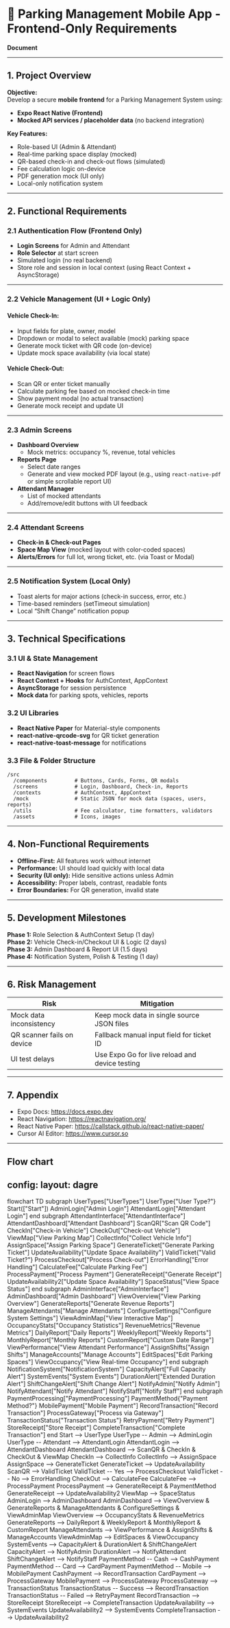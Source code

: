 # 🚗 Parking Management Mobile App - Frontend-Only Requirements
**Document**

---

## 1. Project Overview

**Objective:**  
Develop a secure **mobile frontend** for a Parking Management System using:
- **Expo React Native (Frontend)**
- **Mocked API services / placeholder data** (no backend integration)

**Key Features:**
- Role-based UI (Admin & Attendant)
- Real-time parking space display (mocked)
- QR-based check-in and check-out flows (simulated)
- Fee calculation logic on-device
- PDF generation mock (UI only)
- Local-only notification system

---

## 2. Functional Requirements

### 2.1 Authentication Flow (Frontend Only)
- **Login Screens** for Admin and Attendant
- **Role Selector** at start screen
- Simulated login (no real backend)
- Store role and session in local context (using React Context + AsyncStorage)

---

### 2.2 Vehicle Management (UI + Logic Only)

#### Vehicle Check-In:
- Input fields for plate, owner, model
- Dropdown or modal to select available (mock) parking space
- Generate mock ticket with QR code (on-device)
- Update mock space availability (via local state)

#### Vehicle Check-Out:
- Scan QR or enter ticket manually
- Calculate parking fee based on mocked check-in time
- Show payment modal (no actual transaction)
- Generate mock receipt and update UI

---

### 2.3 Admin Screens

- **Dashboard Overview**
  - Mock metrics: occupancy %, revenue, total vehicles
- **Reports Page**
  - Select date ranges
  - Generate and view mocked PDF layout (e.g., using `react-native-pdf` or simple scrollable report UI)
- **Attendant Manager**
  - List of mocked attendants
  - Add/remove/edit buttons with UI feedback

---

### 2.4 Attendant Screens

- **Check-in & Check-out Pages**
- **Space Map View** (mocked layout with color-coded spaces)
- **Alerts/Errors** for full lot, wrong ticket, etc. (via Toast or Modal)

---

### 2.5 Notification System (Local Only)

- Toast alerts for major actions (check-in success, error, etc.)
- Time-based reminders (setTimeout simulation)
- Local “Shift Change” notification popup

---

## 3. Technical Specifications

### 3.1 UI & State Management

- **React Navigation** for screen flows
- **React Context + Hooks** for AuthContext, AppContext
- **AsyncStorage** for session persistence
- **Mock data** for parking spots, vehicles, reports

### 3.2 UI Libraries

- **React Native Paper** for Material-style components
- **react-native-qrcode-svg** for QR ticket generation
- **react-native-toast-message** for notifications

### 3.3 File & Folder Structure

```
/src
  /components         # Buttons, Cards, Forms, QR modals
  /screens            # Login, Dashboard, Check-in, Reports
  /contexts           # AuthContext, AppContext
  /mock               # Static JSON for mock data (spaces, users, reports)
  /utils              # Fee calculator, time formatters, validators
  /assets             # Icons, images
```

---

## 4. Non-Functional Requirements

- **Offline-First:** All features work without internet
- **Performance:** UI should load quickly with local data
- **Security (UI only):** Hide sensitive actions unless Admin
- **Accessibility:** Proper labels, contrast, readable fonts
- **Error Boundaries:** For QR generation, invalid state

---

## 5. Development Milestones

**Phase 1:** Role Selection & AuthContext Setup (1 day)  
**Phase 2:** Vehicle Check-in/Checkout UI & Logic (2 days)  
**Phase 3:** Admin Dashboard & Report UI (1.5 days)  
**Phase 4:** Notification System, Polish & Testing (1 day)

---

## 6. Risk Management

| Risk                        | Mitigation                                     |
|----------------------------|------------------------------------------------|
| Mock data inconsistency    | Keep mock data in single source JSON files     |
| QR scanner fails on device | Fallback manual input field for ticket ID      |
| UI test delays             | Use Expo Go for live reload and device testing |

---

## 7. Appendix

- Expo Docs: https://docs.expo.dev  
- React Navigation: https://reactnavigation.org/  
- React Native Paper: https://callstack.github.io/react-native-paper/  
- Cursor AI Editor: https://www.cursor.so  

---

Flow chart
---
config:
  layout: dagre
---
flowchart TD
 subgraph UserTypes["UserTypes"]
        UserType{"User Type?"}
        Start(["Start"])
        AdminLogin["Admin Login"]
        AttendantLogin["Attendant Login"]
  end
 subgraph AttendantInterface["AttendantInterface"]
        AttendantDashboard["Attendant Dashboard"]
        ScanQR["Scan QR Code"]
        CheckIn["Check-in Vehicle"]
        CheckOut["Check-out Vehicle"]
        ViewMap["View Parking Map"]
        CollectInfo["Collect Vehicle Info"]
        AssignSpace["Assign Parking Space"]
        GenerateTicket["Generate Parking Ticket"]
        UpdateAvailability["Update Space Availability"]
        ValidTicket{"Valid Ticket?"}
        ProcessCheckout["Process Check-out"]
        ErrorHandling["Error Handling"]
        CalculateFee["Calculate Parking Fee"]
        ProcessPayment["Process Payment"]
        GenerateReceipt["Generate Receipt"]
        UpdateAvailability2["Update Space Availability"]
        SpaceStatus["View Space Status"]
  end
 subgraph AdminInterface["AdminInterface"]
        AdminDashboard["Admin Dashboard"]
        ViewOverview["View Parking Overview"]
        GenerateReports["Generate Revenue Reports"]
        ManageAttendants["Manage Attendants"]
        ConfigureSettings["Configure System Settings"]
        ViewAdminMap["View Interactive Map"]
        OccupancyStats["Occupancy Statistics"]
        RevenueMetrics["Revenue Metrics"]
        DailyReport["Daily Reports"]
        WeeklyReport["Weekly Reports"]
        MonthlyReport["Monthly Reports"]
        CustomReport["Custom Date Range"]
        ViewPerformance["View Attendant Performance"]
        AssignShifts["Assign Shifts"]
        ManageAccounts["Manage Accounts"]
        EditSpaces["Edit Parking Spaces"]
        ViewOccupancy["View Real-time Occupancy"]
  end
 subgraph NotificationSystem["NotificationSystem"]
        CapacityAlert["Full Capacity Alert"]
        SystemEvents["System Events"]
        DurationAlert["Extended Duration Alert"]
        ShiftChangeAlert["Shift Change Alert"]
        NotifyAdmin["Notify Admin"]
        NotifyAttendant["Notify Attendant"]
        NotifyStaff["Notify Staff"]
  end
 subgraph PaymentProcessing["PaymentProcessing"]
        PaymentMethod{"Payment Method?"}
        MobilePayment["Mobile Payment"]
        RecordTransaction["Record Transaction"]
        ProcessGateway["Process via Gateway"]
        TransactionStatus{"Transaction Status"}
        RetryPayment["Retry Payment"]
        StoreReceipt["Store Receipt"]
        CompleteTransaction["Complete Transaction"]
  end
    Start --> UserType
    UserType -- Admin --> AdminLogin
    UserType -- Attendant --> AttendantLogin
    AttendantLogin --> AttendantDashboard
    AttendantDashboard --> ScanQR & CheckIn & CheckOut & ViewMap
    CheckIn --> CollectInfo
    CollectInfo --> AssignSpace
    AssignSpace --> GenerateTicket
    GenerateTicket --> UpdateAvailability
    ScanQR --> ValidTicket
    ValidTicket -- Yes --> ProcessCheckout
    ValidTicket -- No --> ErrorHandling
    CheckOut --> CalculateFee
    CalculateFee --> ProcessPayment
    ProcessPayment --> GenerateReceipt & PaymentMethod
    GenerateReceipt --> UpdateAvailability2
    ViewMap --> SpaceStatus
    AdminLogin --> AdminDashboard
    AdminDashboard --> ViewOverview & GenerateReports & ManageAttendants & ConfigureSettings & ViewAdminMap
    ViewOverview --> OccupancyStats & RevenueMetrics
    GenerateReports --> DailyReport & WeeklyReport & MonthlyReport & CustomReport
    ManageAttendants --> ViewPerformance & AssignShifts & ManageAccounts
    ViewAdminMap --> EditSpaces & ViewOccupancy
    SystemEvents --> CapacityAlert & DurationAlert & ShiftChangeAlert
    CapacityAlert --> NotifyAdmin
    DurationAlert --> NotifyAttendant
    ShiftChangeAlert --> NotifyStaff
    PaymentMethod -- Cash --> CashPayment
    PaymentMethod -- Card --> CardPayment
    PaymentMethod -- Mobile --> MobilePayment
    CashPayment --> RecordTransaction
    CardPayment --> ProcessGateway
    MobilePayment --> ProcessGateway
    ProcessGateway --> TransactionStatus
    TransactionStatus -- Success --> RecordTransaction
    TransactionStatus -- Failed --> RetryPayment
    RecordTransaction --> StoreReceipt
    StoreReceipt --> CompleteTransaction
    UpdateAvailability --> SystemEvents
    UpdateAvailability2 --> SystemEvents
    CompleteTransaction --> UpdateAvailability2
